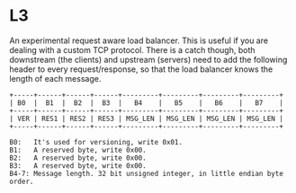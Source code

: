 L3
===

An experimental request aware load balancer. This is useful if you are dealing with a custom TCP protocol. There is a catch though, both downstream (the clients) and upstream (servers) need to add the following header to every request/response, so that the load balancer knows the length of each message.

```
+-----+------+------+------+---------+---------+---------+---------+
| B0  |  B1  |  B2  |  B3  |   B4    |   B5    |   B6    |   B7    |
+-----+------+------+------+---------+---------+---------+---------+
| VER | RES1 | RES2 | RES3 | MSG_LEN | MSG_LEN | MSG_LEN | MSG_LEN |
+-----+------+------+------+---------+---------+---------+---------+

B0:   It's used for versioning, write 0x01.
B1:   A reserved byte, write 0x00.
B2:   A reserved byte, write 0x00.
B3:   A reserved byte, write 0x00.
B4-7: Message length. 32 bit unsigned integer, in little endian byte order.
```
